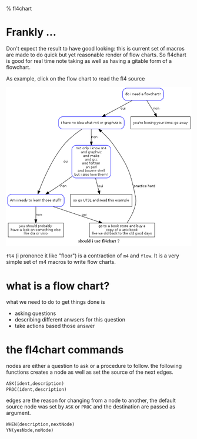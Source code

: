 % fl4chart

# Frankly ...

Don't expect the result to have good looking: this is current set of macros are
made to do quick but yet reasonable render of flow charts. So fl4chart is good
for real time note taking as well as having a gitable form of a flowchart. 

As example, click on the flow chart to read the fl4 source

[![demo1](should_i_use_fl4chart.png "demo 1")](should_i_use_fl4chart.txt)

`fl4` (i prononce it like "floor") is a contraction of `m4` and `flow`. It is
a very simple set of m4 macros to write flow charts. 

# what is a flow chart? 

what we need to do to get things done is

* asking questions
* describing different anwsers for this question
* take actions based those answer

# the fl4chart commands

nodes are either a question to ask or a procedure to follow. the following
functions creates a node as well as set the source of the next edges.

    ASK(ident,description)
    PROC(ident,description)

edges are the reason for changing from a node to another, the default source
node was set by `ASK` or `PROC` and the destination are passed as argument. 

    WHEN(description,nextNode) 
    YN(yesNode,noNode)

